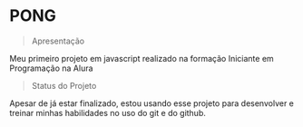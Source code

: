 <h1> PONG </h1>

> Apresentação 

Meu primeiro projeto em javascript realizado na formação Iniciante em Programação na Alura

> Status do Projeto

Apesar de já estar finalizado, estou usando esse projeto para desenvolver e treinar minhas habilidades no uso do git e do github.
